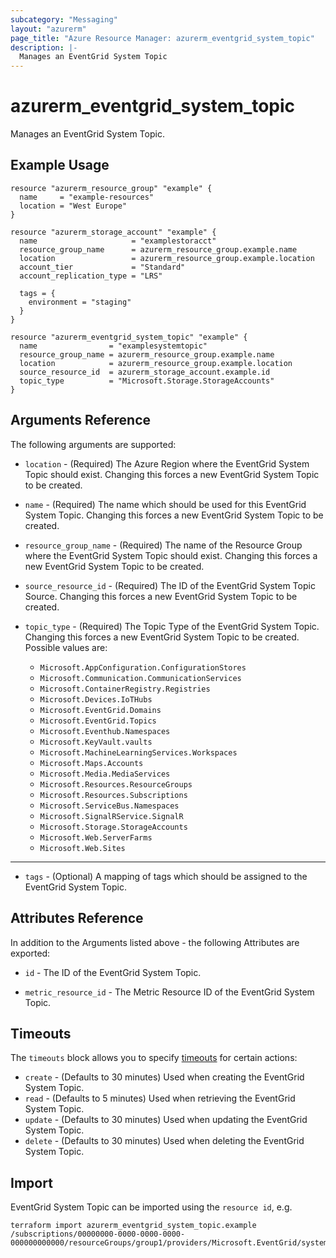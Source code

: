 ```yaml
---
subcategory: "Messaging"
layout: "azurerm"
page_title: "Azure Resource Manager: azurerm_eventgrid_system_topic"
description: |-
  Manages an EventGrid System Topic
---
```


# azurerm_eventgrid_system_topic

Manages an EventGrid System Topic.

## Example Usage

```hcl
resource "azurerm_resource_group" "example" {
  name     = "example-resources"
  location = "West Europe"
}

resource "azurerm_storage_account" "example" {
  name                     = "examplestoracct"
  resource_group_name      = azurerm_resource_group.example.name
  location                 = azurerm_resource_group.example.location
  account_tier             = "Standard"
  account_replication_type = "LRS"

  tags = {
    environment = "staging"
  }
}

resource "azurerm_eventgrid_system_topic" "example" {
  name                = "examplesystemtopic"
  resource_group_name = azurerm_resource_group.example.name
  location            = azurerm_resource_group.example.location
  source_resource_id  = azurerm_storage_account.example.id
  topic_type          = "Microsoft.Storage.StorageAccounts"
}
```

## Arguments Reference

The following arguments are supported:

* `location` - (Required) The Azure Region where the EventGrid System Topic should exist. Changing this forces a new EventGrid System Topic to be created.

* `name` - (Required) The name which should be used for this EventGrid System Topic. Changing this forces a new EventGrid System Topic to be created.

* `resource_group_name` - (Required) The name of the Resource Group where the EventGrid System Topic should exist. Changing this forces a new EventGrid System Topic to be created.

* `source_resource_id` - (Required) The ID of the EventGrid System Topic Source. Changing this forces a new EventGrid System Topic to be created.

* `topic_type` - (Required) The Topic Type of the EventGrid System Topic. Changing this forces a new EventGrid System Topic to be created. Possible values are:
  * `Microsoft.AppConfiguration.ConfigurationStores`
  * `Microsoft.Communication.CommunicationServices`
  * `Microsoft.ContainerRegistry.Registries`
  * `Microsoft.Devices.IoTHubs`
  * `Microsoft.EventGrid.Domains`
  * `Microsoft.EventGrid.Topics`
  * `Microsoft.Eventhub.Namespaces`
  * `Microsoft.KeyVault.vaults`
  * `Microsoft.MachineLearningServices.Workspaces`
  * `Microsoft.Maps.Accounts`
  * `Microsoft.Media.MediaServices`
  * `Microsoft.Resources.ResourceGroups`
  * `Microsoft.Resources.Subscriptions`
  * `Microsoft.ServiceBus.Namespaces`
  * `Microsoft.SignalRService.SignalR`
  * `Microsoft.Storage.StorageAccounts`
  * `Microsoft.Web.ServerFarms`
  * `Microsoft.Web.Sites`
---

* `tags` - (Optional) A mapping of tags which should be assigned to the EventGrid System Topic.

## Attributes Reference

In addition to the Arguments listed above - the following Attributes are exported: 

* `id` - The ID of the EventGrid System Topic.

* `metric_resource_id` - The Metric Resource ID of the EventGrid System Topic.

## Timeouts

The `timeouts` block allows you to specify [timeouts](https://www.terraform.io/docs/configuration/resources.html#timeouts) for certain actions:

* `create` - (Defaults to 30 minutes) Used when creating the EventGrid System Topic.
* `read` - (Defaults to 5 minutes) Used when retrieving the EventGrid System Topic.
* `update` - (Defaults to 30 minutes) Used when updating the EventGrid System Topic.
* `delete` - (Defaults to 30 minutes) Used when deleting the EventGrid System Topic.

## Import

EventGrid System Topic can be imported using the `resource id`, e.g.

```shell
terraform import azurerm_eventgrid_system_topic.example /subscriptions/00000000-0000-0000-0000-000000000000/resourceGroups/group1/providers/Microsoft.EventGrid/systemTopics/systemTopic1
```
